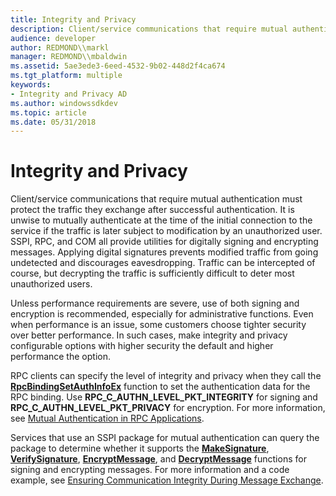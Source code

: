 ```yaml
---
title: Integrity and Privacy
description: Client/service communications that require mutual authentication must protect the traffic they exchange after successful authentication.
audience: developer
author: REDMOND\\markl
manager: REDMOND\\mbaldwin
ms.assetid: 5ae3ede3-6eed-4532-9b02-448d2f4ca674
ms.tgt_platform: multiple
keywords:
- Integrity and Privacy AD
ms.author: windowssdkdev
ms.topic: article
ms.date: 05/31/2018
---
```


# Integrity and Privacy

Client/service communications that require mutual authentication must protect the traffic they exchange after successful authentication. It is unwise to mutually authenticate at the time of the initial connection to the service if the traffic is later subject to modification by an unauthorized user. SSPI, RPC, and COM all provide utilities for digitally signing and encrypting messages. Applying digital signatures prevents modified traffic from going undetected and discourages eavesdropping. Traffic can be intercepted of course, but decrypting the traffic is sufficiently difficult to deter most unauthorized users.

Unless performance requirements are severe, use of both signing and encryption is recommended, especially for administrative functions. Even when performance is an issue, some customers choose tighter security over better performance. In such cases, make integrity and privacy configurable options with higher security the default and higher performance the option.

RPC clients can specify the level of integrity and privacy when they call the [**RpcBindingSetAuthInfoEx**](https://msdn.microsoft.com/library/windows/desktop/aa375608) function to set the authentication data for the RPC binding. Use **RPC\_C\_AUTHN\_LEVEL\_PKT\_INTEGRITY** for signing and **RPC\_C\_AUTHN\_LEVEL\_PKT\_PRIVACY** for encryption. For more information, see [Mutual Authentication in RPC Applications](mutual-authentication-in-rpc-applications.md).

Services that use an SSPI package for mutual authentication can query the package to determine whether it supports the [**MakeSignature**](https://msdn.microsoft.com/library/windows/desktop/aa378736), [**VerifySignature**](https://msdn.microsoft.com/library/windows/desktop/aa380540), [**EncryptMessage**](https://msdn.microsoft.com/library/windows/desktop/aa375378), and [**DecryptMessage**](https://msdn.microsoft.com/library/windows/desktop/aa375211) functions for signing and encrypting messages. For more information and a code example, see [Ensuring Communication Integrity During Message Exchange](https://msdn.microsoft.com/library/windows/desktop/aa375395).

 

 




